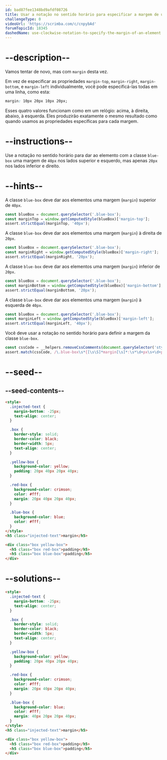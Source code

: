 ```yaml
---
id: bad87fee1348bd9afdf08726
title: Usar a notação no sentido horário para especificar a margem de um elemento
challengeType: 0
videoUrl: 'https://scrimba.com/c/cnpybAd'
forumTopicId: 18345
dashedName: use-clockwise-notation-to-specify-the-margin-of-an-element
---
```


# --description--

Vamos tentar de novo, mas com `margin` desta vez.

Em vez de especificar as propriedades `margin-top`, `margin-right`, `margin-bottom`, e `margin-left` individualmente, você pode especificá-las todas em uma linha, como esta:

```css
margin: 10px 20px 10px 20px;
```

Esses quatro valores funcionam como em um relógio: acima, à direita, abaixo, à esquerda. Eles produzirão exatamente o mesmo resultado como quando usamos as propriedades específicas para cada margem.

# --instructions--

Use a notação no sentido horário para dar ao elemento com a classe `blue-box` uma margem de `40px` nos lados superior e esquerdo, mas apenas `20px` nos lados inferior e direito.

# --hints--

A classe `blue-box` deve dar aos elementos uma margem (`margin`) superior de `40px`.

```js
const blueBox = document.querySelector('.blue-box');
const marginTop = window.getComputedStyle(blueBox)['margin-top'];
assert.strictEqual(marginTop, '40px');
```

A classe `blue-box` deve dar aos elementos uma margem (`margin`) à direita de `20px`.

```js
const blueBox = document.querySelector('.blue-box');
const marginRight = window.getComputedStyle(blueBox)['margin-right'];
assert.strictEqual(marginRight, '20px');
```

A classe `blue-box` deve dar aos elementos uma margem (`margin`) inferior de `20px`.

```js
const blueBox = document.querySelector('.blue-box');
const marginBottom = window.getComputedStyle(blueBox)['margin-bottom'];
assert.strictEqual(marginBottom, '20px');
```

A classe `blue-box` deve dar aos elementos uma margem (`margin`) à esquerda de `40px`.

```js
const blueBox = document.querySelector('.blue-box');
const marginLeft = window.getComputedStyle(blueBox)['margin-left'];
assert.strictEqual(marginLeft, '40px');
```

Você deve usar a notação no sentido horário para definir a margem da classe `blue-box`.

```js
const cssCode = __helpers.removeCssComments(document.querySelector('style:not(.fcc-hide-header)').textContent);
assert.match(cssCode, /\.blue-box\s*{[\s\S]*margin[\s]*:\s*\d+px\s+\d+px\s+\d+px\s+\d+px(;\s*[^}]+\s*}|;?\s*})/);
```

# --seed--

## --seed-contents--

```html
<style>
  .injected-text {
    margin-bottom: -25px;
    text-align: center;
  }

  .box {
    border-style: solid;
    border-color: black;
    border-width: 5px;
    text-align: center;
  }

  .yellow-box {
    background-color: yellow;
    padding: 20px 40px 20px 40px;
  }

  .red-box {
    background-color: crimson;
    color: #fff;
    margin: 20px 40px 20px 40px;
  }

  .blue-box {
    background-color: blue;
    color: #fff;
  }
</style>
<h5 class="injected-text">margin</h5>

<div class="box yellow-box">
  <h5 class="box red-box">padding</h5>
  <h5 class="box blue-box">padding</h5>
</div>
```

# --solutions--

```html
<style>
  .injected-text {
    margin-bottom: -25px;
    text-align: center;
  }

  .box {
    border-style: solid;
    border-color: black;
    border-width: 5px;
    text-align: center;
  }

  .yellow-box {
    background-color: yellow;
    padding: 20px 40px 20px 40px;
  }

  .red-box {
    background-color: crimson;
    color: #fff;
    margin: 20px 40px 20px 40px;
  }

  .blue-box {
    background-color: blue;
    color: #fff;
    margin: 40px 20px 20px 40px;
  }
</style>
<h5 class="injected-text">margin</h5>

<div class="box yellow-box">
  <h5 class="box red-box">padding</h5>
  <h5 class="box blue-box">padding</h5>
</div>
```
